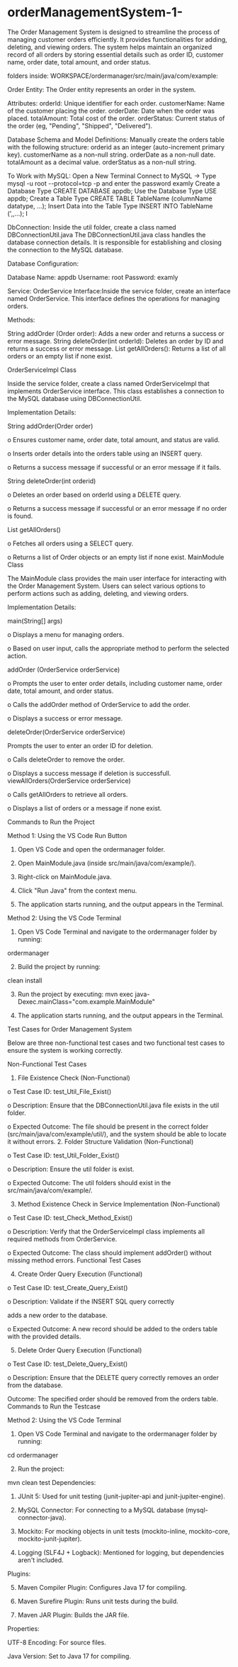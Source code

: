 # orderManagementSystem-1-

The Order Management System is designed to streamline the process of managing customer orders efficiently. It provides functionalities for adding, deleting, and viewing orders. The system helps maintain an organized record of all orders by storing essential details such as order ID, customer name, order date, total amount, and order status.

folders inside:
    WORKSPACE/ordermanager/src/main/java/com/example:

Order Entity: The Order entity represents an order in the system.

Attributes:
      orderld: Unique identifier for each order.
      customerName: Name of the customer placing the order.
      orderDate: Date when the order was placed.
      totalAmount: Total cost of the order.
      orderStatus: Current status of the order (eg, "Pending", "Shipped", "Delivered").

Database Schema and Model Definitions:
Manually create the orders table with the following structure:
    orderid as an integer (auto-increment primary key).
    customerName as a non-null string.
    orderDate as a non-null date.
    totalAmount as a decimal value.
    orderStatus as a non-null string.

To Work with MySQL:
      Open a New Terminal
      Connect to MySQL → Type mysql -u root --protocol=tcp -p and enter the password examly
      Create a Database Type CREATE DATABASE appdb;
      Use the Database Type USE appdb;
      Create a Table Type CREATE TABLE TableName (columnName datatype, ...);
      Insert Data into the Table Type INSERT INTO TableName (',,...); I

DbConnection:
      Inside the util folder, create a class named DBConnectionUtil.java
      The DBConnectionUtil.java class handles the database connection details. It is responsible for establishing and closing the connection to the MySQL database.

Database Configuration:

Database Name: appdb
Username: root
Password: examly

Service:
OrderService Interface:Inside the service folder, create an interface named OrderService. This interface defines the operations for managing orders.

Methods:

String addOrder (Order order): Adds a new order and returns a success or error message.
String deleteOrder(int orderld): Deletes an order by ID and returns a success or error message.
List<Order> getAllOrders(): Returns a list of all orders or an empty list if none exist.

OrderServicelmpl Class

Inside the service folder, create a class named OrderServiceImpl that implements OrderService interface. This class establishes a connection to the MySQL database using DBConnectionUtil.

Implementation Details:

String addOrder(Order order)

o Ensures customer name, order date, total amount, and status are valid.

o Inserts order details into the orders table using an INSERT query.

o Returns a success message if successful or an error message if it fails.

String deleteOrder(int orderid)

o Deletes an order based on orderld using a DELETE query.

o Returns a success message if successful or an error message if no order is found.

List<Order> getAllOrders()

o Fetches all orders using a SELECT query.

o Returns a list of Order objects or an empty list if none exist.
MainModule Class

The MainModule class provides the main user interface for interacting with the Order Management System. Users can select various options to perform actions such as adding, deleting, and viewing orders.

Implementation Details:

main(String[] args)

o Displays a menu for managing orders.

o Based on user input, calls the appropriate method to perform the selected action.

addOrder (OrderService orderService)

o Prompts the user to enter order details, including customer name, order date, total amount, and order status.

o Calls the addOrder method of OrderService to add the order.

o Displays a success or error message.

deleteOrder(OrderService orderService)

Prompts the user to enter an order ID for deletion.

o Calls deleteOrder to remove the order.

o Displays a success message if deletion is successfull.
viewAllOrders(OrderService orderService)

o Calls getAllOrders to retrieve all orders.

o Displays a list of orders or a message if none exist.

Commands to Run the Project

Method 1: Using the VS Code Run Button

1. Open VS Code and open the ordermanager folder.

2. Open MainModule.java (inside src/main/java/com/example/).

3. Right-click on MainModule.java.

4. Click "Run Java" from the context menu.

5. The application starts running, and the output appears in the Terminal.

Method 2: Using the VS Code Terminal

1. Open VS Code Terminal and navigate to the ordermanager folder by running:

ordermanager

2. Build the project by running:

clean install

3. Run the project by executing:
mvn exec java-Dexec.mainClass="com.example.MainModule"

4. The application starts running, and the output appears in the Terminal.

Test Cases for Order Management System

Below are three non-functional test cases and two functional test cases to ensure the system is working correctly.

Non-Functional Test Cases

1. File Existence Check (Non-Functional)

o Test Case ID: test_Util_File_Exist()

o Description: Ensure that the DBConnectionUtil.java file exists in the util folder.

o Expected Outcome: The file should be present in the correct folder (src/main/java/com/example/util/), and the system should be able to locate it without errors.
2. Folder Structure Validation (Non-Functional)

o Test Case ID: test_Util_Folder_Exist()

o Description: Ensure the util folder is exist.

o Expected Outcome: The util folders should exist in the src/main/java/com/example/.

3. Method Existence Check in Service Implementation (Non-Functional)

o Test Case ID: test_Check_Method_Exist()

o Description: Verify that the OrderServicelmpl class implements all required methods from OrderService.

o Expected Outcome: The class should implement addOrder() without missing method errors.
Functional Test Cases

4. Create Order Query Execution (Functional)

o Test Case ID: test_Create_Query_Exist()

o Description: Validate if the INSERT SQL query correctly

adds a new order to the database.

o Expected Outcome: A new record should be added to the orders table with the provided details.

5. Delete Order Query Execution (Functional)

o Test Case ID: test_Delete_Query_Exist()

o Description: Ensure that the DELETE query correctly removes an order from the database.

Outcome: The specified order should be removed from the orders table.
Commands to Run the Testcase

Method 2: Using the VS Code Terminal

1. Open VS Code Terminal and navigate to the ordermanager folder by running:

cd ordermanager

2. Run the project:

mvn clean test
Dependencies:

1. JUnit 5: Used for unit testing (junit-jupiter-api and junit-jupiter-engine).

2. MySQL Connector: For connecting to a MySQL database (mysql-connector-java).

3. Mockito: For mocking objects in unit tests (mockito-inline, mockito-core, mockito-junit-jupiter).

4. Logging (SLF4J + Logback): Mentioned for logging, but dependencies aren't included.

Plugins:

5. Maven Compiler Plugin: Configures Java 17 for compiling.

6. Maven Surefire Plugin: Runs unit tests during the build.

7. Maven JAR Plugin: Builds the JAR file.

Properties:

UTF-8 Encoding: For source files.

Java Version: Set to Java 17 for compiling.
